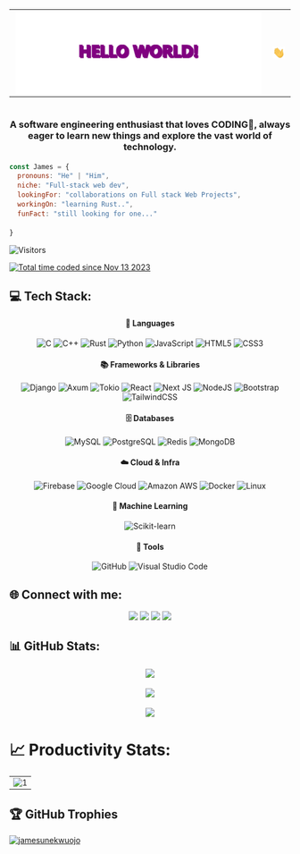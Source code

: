 
<h2 align="center">
  <table style="border-collapse: collapse; border: none;">
    <tr>
      <td style="border: none; border-radius: 10px; overflow: hidden;">
        <img src='/welcomeMsg.png' alt="Welcome Message" style="display: block;" />
      </td>
      <td style="border: none; border-radius: 10px; overflow: hidden; margin-left: 10px;">
        <img src="https://raw.githubusercontent.com/ABSphreak/ABSphreak/master/gifs/Hi.gif" width="50px" alt="Hi GIF" style="display: block;" />
      </td>
    </tr>
  </table>
</h2>





<h1 align="center">

  
</h1>
<h3 align="center">A software engineering enthusiast that loves CODING🤔, always eager to learn new things and explore the vast world of technology.</h3>

```javascript
const James = {
  pronouns: "He" | "Him",
  niche: "Full-stack web dev",
  lookingFor: "collaborations on Full stack Web Projects",
  workingOn: "learning Rust..",
  funFact: "still looking for one..."
 
}


```
![Visitors](https://api.visitorbadge.io/api/visitors?path=https%3A%2F%2Fgithub.com%2FJamesunekwuojo%2Fjamesunekwuojo%2F&countColor=%23263759)
 
<a href="https://wakatime.com/@018bc8ee-3be3-4ba3-a773-395aa19a0efe"><img src="https://wakatime.com/badge/user/018bc8ee-3be3-4ba3-a773-395aa19a0efe.svg" alt="Total time coded since Nov 13 2023" /></a>


## 💻 Tech Stack:

<div align="center">

#### 📝 Languages  
![C](https://img.shields.io/badge/c-%2300599C.svg?style=for-the-badge&logo=c&logoColor=white) 
![C++](https://img.shields.io/badge/c++-%2300599C.svg?style=for-the-badge&logo=c%2B%2B&logoColor=white) 
![Rust](https://img.shields.io/badge/rust-%23000000.svg?style=for-the-badge&logo=rust&logoColor=white) 
![Python](https://img.shields.io/badge/python-3670A0?style=for-the-badge&logo=python&logoColor=ffdd54) 
![JavaScript](https://img.shields.io/badge/javascript-%23323330.svg?style=for-the-badge&logo=javascript&logoColor=%23F7DF1E) 
![HTML5](https://img.shields.io/badge/html5-%23E34F26.svg?style=for-the-badge&logo=html5&logoColor=white) 
![CSS3](https://img.shields.io/badge/css3-%231572B6.svg?style=for-the-badge&logo=css3&logoColor=white)

#### 📚 Frameworks & Libraries  
![Django](https://img.shields.io/badge/django-%23092E20.svg?style=for-the-badge&logo=django&logoColor=white) 
![Axum](https://img.shields.io/badge/axum-%23f74c00.svg?style=for-the-badge&logo=rust&logoColor=white) 
![Tokio](https://img.shields.io/badge/tokio-%23007ACC.svg?style=for-the-badge&logo=rust&logoColor=white) 
![React](https://img.shields.io/badge/react-%2320232a.svg?style=for-the-badge&logo=react&logoColor=%2361DAFB) 
![Next JS](https://img.shields.io/badge/Next-black?style=for-the-badge&logo=next.js&logoColor=white) 
![NodeJS](https://img.shields.io/badge/node.js-6DA55F?style=for-the-badge&logo=node.js&logoColor=white) 
![Bootstrap](https://img.shields.io/badge/bootstrap-%23563D7C.svg?style=for-the-badge&logo=bootstrap&logoColor=white) 
![TailwindCSS](https://img.shields.io/badge/tailwindcss-%2338B2AC.svg?style=for-the-badge&logo=tailwind-css&logoColor=white)

#### 🗄️ Databases  
![MySQL](https://img.shields.io/badge/mysql-%2300f.svg?style=for-the-badge&logo=mysql&logoColor=white) 
![PostgreSQL](https://img.shields.io/badge/postgresql-%23336791.svg?style=for-the-badge&logo=postgresql&logoColor=white) 
![Redis](https://img.shields.io/badge/redis-%23DC382D.svg?style=for-the-badge&logo=redis&logoColor=white)
![MongoDB](https://img.shields.io/badge/MongoDB-%234ea94b.svg?style=for-the-badge&logo=mongodb&logoColor=white)


#### ☁️ Cloud & Infra  
![Firebase](https://img.shields.io/badge/firebase-%23039BE5.svg?style=for-the-badge&logo=firebase) 
![Google Cloud](https://img.shields.io/badge/Google%20Cloud-%234285F4.svg?style=for-the-badge&logo=google-cloud&logoColor=white) 
![Amazon AWS](https://img.shields.io/badge/Amazon_AWS-%23FF9900.svg?style=for-the-badge&logo=amazon-aws&logoColor=white) 
![Docker](https://img.shields.io/badge/docker-%232496ED.svg?style=for-the-badge&logo=docker&logoColor=white) 
![Linux](https://img.shields.io/badge/Linux-FCC624?style=for-the-badge&logo=linux&logoColor=black)

#### 🤖 Machine Learning  
![Scikit-learn](https://img.shields.io/badge/scikit--learn-%23F7931E.svg?style=for-the-badge&logo=scikit-learn&logoColor=white)

#### 🔧 Tools  
![GitHub](https://img.shields.io/badge/github-%23121011.svg?style=for-the-badge&logo=github&logoColor=white) 
![Visual Studio Code](https://img.shields.io/badge/Visual%20Studio%20Code-0078d7.svg?style=for-the-badge&logo=visual-studio-code&logoColor=white)

</div>



## 🌐 Connect with me: 
<div align="center">
  <a href="https://www.linkedin.com/in/unekwuojo-james-b2511225b/"><img src="https://img.shields.io/badge/LinkedIn-0077B5?style=for-the-badge&logo=linkedin&logoColor=white"></a>
  <a href="https://x.com/james_unekwuojo"><img src="https://img.shields.io/badge/Twitter-1DA1F2?style=for-the-badge&logo=twitter&logoColor=white"></a>
  <a href="https://github.com/jamesunekwuojo"><img src="https://img.shields.io/badge/GitHub-100000?style=for-the-badge&logo=github&logoColor=white"></a>
  <a href="https://www.instagram.com/unekwuojo_james/"><img src="https://img.shields.io/badge/Instagram-E4405F?style=for-the-badge&logo=instagram&logoColor=white"></a>
</div>


## 📊 GitHub Stats:
<div align="center">
  <img align="center" src="https://github-readme-stats.vercel.app/api?username=jamesunekwuojo&theme=synthwave&hide_border=false&include_all_commits=true&count_private=true">
  <br>
  <br>
  <img align="center" src="https://github-readme-streak-stats.herokuapp.com/?user=jamesunekwuojo&theme=synthwave&hide_border=false">
  <br>
  <br>
  <img align="center" src="https://github-readme-stats.vercel.app/api/top-langs/?username=jamesunekwuojo&theme=synthwave&hide_border=false&include_all_commits=true&count_private=true&layout=compact">
</div>

# 📈 Productivity Stats:
<table align="center">
  <tr>
    <td><img src="https://github-profile-summary-cards.vercel.app/api/cards/profile-details?username=jamesunekwuojo&theme=synthwave"  display=block width=100% height=auto  alt="1" ></td>
  </tr> 
</table>

## 🏆 GitHub Trophies
 <a href="https://github.com/ryo-ma/github-profile-trophy">
    <img src="https://github-profile-trophy.vercel.app/?username=jamesunekwuojo&&row=2&column=3&show_icons=true&theme=radical" alt="jamesunekwuojo" />
    <!--<img src="https://github-profile-trophy.vercel.app/?username=jamesunekwuojo&title=Stars,Followers,Commits"/>-->
  </a>













<!--
**Jamesunekwuojo/jamesunekwuojo** is a ✨ _special_ ✨ repository because its `README.md` (this file) appears on your GitHub profile.

Here are some ideas to get you started:

- 🔭 I’m currently working on ...
- 🌱 I’m currently learning ...
- 👯 I’m looking to collaborate on ...
- 🤔 I’m looking for help with ...
- 💬 Ask me about ...
- 📫 How to reach me: ...
- 😄 Pronouns: ...
- ⚡ Fun fact: ...
-->
